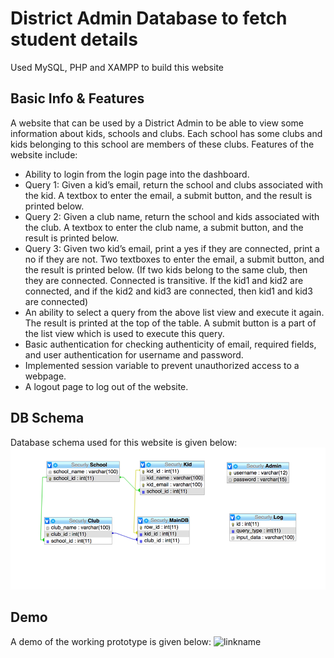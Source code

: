 # District Admin Database to fetch student details

Used MySQL, PHP and XAMPP to build this website

## Basic Info & Features
A website that can be used by a District Admin to be able to view some information about kids, schools and clubs. Each school has some clubs and kids belonging to this school are members of these clubs. Features of the website include:
* Ability to login from the login page into the dashboard.
* Query 1: Given a kid’s email, return the school and clubs associated with the kid. A textbox to enter the email, a submit button, and the result is printed below.
* Query 2: Given a club name, return the school and kids associated with the club. A textbox to enter the club name, a submit button, and the result is printed below.
* Query 3: Given two kid’s email, print a yes if they are connected, print a no if they are not. Two textboxes to enter the email, a submit button, and the result is printed below. (If two kids belong to the same club, then they are connected. Connected is transitive. If the kid1 and kid2 are connected, and if the kid2 and kid3 are connected, then kid1 and kid3 are connected)
* An ability to select a query from the above list view and execute it again. The result is printed at the top of the table. A submit button is a part of the list view which is used to execute this query.
* Basic authentication for checking authenticity of email, required fields, and user authentication for username and password.
* Implemented session variable to prevent unauthorized access to a webpage.
* A logout page to log out of the website.

## DB Schema
Database schema used for this website is given below:
![alt text](img/dbschema.png)

## Demo
A demo of the working prototype is given below:
![linkname](https://youtu.be/zqndFkOKp6U)
